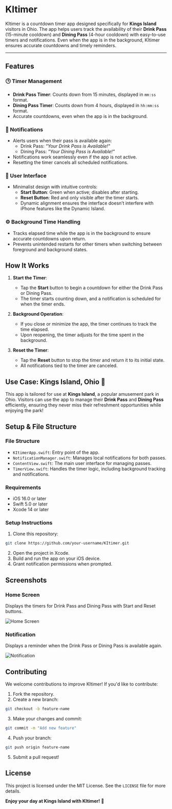 # KItimer

KItimer is a countdown timer app designed specifically for **Kings Island** visitors in Ohio. The app helps users track the availability of their **Drink Pass** (15-minute cooldown) and **Dining Pass** (4-hour cooldown) with easy-to-use timers and notifications. Even when the app is in the background, KItimer ensures accurate countdowns and timely reminders.

---

## Features

### 🕒 Timer Management
- **Drink Pass Timer**: Counts down from 15 minutes, displayed in `mm:ss` format.
- **Dining Pass Timer**: Counts down from 4 hours, displayed in `hh:mm:ss` format.
- Accurate countdowns, even when the app is in the background.

### 🔔 Notifications
- Alerts users when their pass is available again:
  - Drink Pass: *"Your Drink Pass is Available!"*
  - Dining Pass: *"Your Dining Pass is Available!"*
- Notifications work seamlessly even if the app is not active.
- Resetting the timer cancels all scheduled notifications.

### 🎨 User Interface
- Minimalist design with intuitive controls:
  - **Start Button**: Green when active; disables after starting.
  - **Reset Button**: Red and only visible after the timer starts.
  - Dynamic alignment ensures the interface doesn’t interfere with iPhone features like the Dynamic Island.

### ⚙️ Background Time Handling
- Tracks elapsed time while the app is in the background to ensure accurate countdowns upon return.
- Prevents unintended restarts for other timers when switching between foreground and background states.

## How It Works

1. **Start the Timer**:
   - Tap the **Start** button to begin a countdown for either the Drink Pass or Dining Pass.
   - The timer starts counting down, and a notification is scheduled for when the timer ends.

2. **Background Operation**:
   - If you close or minimize the app, the timer continues to track the time elapsed.
   - Upon reopening, the timer adjusts for the time spent in the background.

3. **Reset the Timer**:
   - Tap the **Reset** button to stop the timer and return it to its initial state.
   - All notifications tied to the timer are canceled.

## Use Case: Kings Island, Ohio 🎢
This app is tailored for use at **Kings Island**, a popular amusement park in Ohio. Visitors can use the app to manage their **Drink Pass** and **Dining Pass** efficiently, ensuring they never miss their refreshment opportunities while enjoying the park!

## Setup & File Structure

### File Structure
- `KItimerApp.swift`: Entry point of the app.
- `NotificationManager.swift`: Manages local notifications for both passes.
- `ContentView.swift`: The main user interface for managing passes.
- `TimerView.swift`: Handles the timer logic, including background tracking and notifications.

### Requirements
- iOS 16.0 or later
- Swift 5.0 or later
- Xcode 14 or later

### Setup Instructions
1. Clone this repository:
  ```bash
  git clone https://github.com/your-username/KItimer.git
  ```
2. Open the project in Xcode.
3. Build and run the app on your iOS device.
4. Grant notification permissions when prompted.

## Screenshots

### Home Screen
Displays the timers for Drink Pass and Dining Pass with Start and Reset buttons.

![Home Screen](./screenshots/home_screen.png)

### Notification
Displays a reminder when the Drink Pass or Dining Pass is available again.

![Notification](./screenshots/notification.png)

## Contributing
We welcome contributions to improve KItimer! If you'd like to contribute:
1. Fork the repository.
2. Create a new branch:
  ```bash
  git checkout -b feature-name
  ```
3. Make your changes and commit:
  ```bash
  git commit -m "Add new feature"
  ```
4. Push your branch:
  ```bash
  git push origin feature-name
  ```
5. Submit a pull request!

## License
This project is licensed under the MIT License. See the `LICENSE` file for more details.

**Enjoy your day at Kings Island with KItimer!** 🎉

